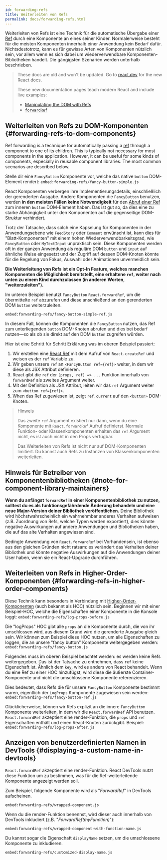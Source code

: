 ```yaml
---
id: forwarding-refs
title: Weiterleiten von Refs
permalink: docs/forwarding-refs.html
---
```

Weiterleiten von Refs ist eine Technik für die automatische Übergabe einer [Ref](/docs/refs-and-the-dom.html) durch eine Komponente an eines seiner Kinder. Normalerweise besteht für die meisten Komponenten innerhalb einer Anwendung kein Bedarf dafür. Nichtsdestotrotz, kann es für gewisse Arten von Komponenten nützlich sein, vor allem wenn es sich dabei um wiederverwendbare Komponenten-Bibliotheken handelt. Die gängigsten Szenarien werden unterhalb beschrieben.

<div class="scary">

> These docs are old and won't be updated. Go to [react.dev](https://react.dev/) for the new React docs.
> 
> These new documentation pages teach modern React and include live examples:
>
> - [Manipulating the DOM with Refs](https://react.dev/learn/manipulating-the-dom-with-refs)
> - [`forwardRef`](https://react.dev/reference/react/forwardRef)

</div>

## Weiterleiten von Refs zu DOM-Komponenten {#forwarding-refs-to-dom-components}

Ref forwarding is a technique for automatically passing a [ref](/docs/refs-and-the-dom.html) through a component to one of its children. This is typically not necessary for most components in the application. However, it can be useful for some kinds of components, especially in reusable component libraries. The most common scenarios are described below.

Stelle dir eine `FancyButton` Komponente vor, welche das native `button` DOM-Element rendert:
`embed:forwarding-refs/fancy-button-simple.js`

React Komponenten verbergen ihre Implementierungsdetails, einschließlich der gerenderten Ausgabe. Andere Komponenten die `FancyButton` benutzen, werden **in den meisten Fällen keine Notwendigkeit** für den [Abruf einer Ref](/docs/refs-and-the-dom.html) zum inneren `button` DOM-Element haben. Das ist gut so, da dies eine zu starke Abhängigkeit unter den Komponenten auf die gegenseitige DOM-Struktur verhindert.

Trotz der Tatsache, dass solch eine Kapselung für Komponenten in der Anwendungsebene wie `FeedStory` oder `Comment` erwünscht ist, kann dies für "Blatt-Komponenten" mit einem hohen Wiederverwendbarkeitsgrad, wie `FancyButton` oder `MyTextInput` unpraktisch sein. Diese Komponenten werden oft in der ganzen Anwendung als reguläre DOM `button` und `input` auf ähnliche Weise eingesetzt und der Zugriff auf dessen DOM-Knoten könnte für die Regelung von Fokus, Auswahl oder Animationen unvermeidlich sein.

**Die Weiterleitung von Refs ist ein Opt-In Feature, welches manchen Komponenten die Möglichkeit bereitstellt, eine erhaltene `ref`, weiter nach unten zu einem Kind durchzulassen (in anderen Worten, "weiterzuleiten").**

Im unteren Beispiel benutzt `FancyButton` `React.forwardRef`, um die übermittelte `ref` abzurufen und diese anschließend an den gerenderten DOM `button` weiterzuleiten.

`embed:forwarding-refs/fancy-button-simple-ref.js`

In diesem Fall, können die Komponenten die `FancyButton` nutzen, das Ref zum unterliegenden `button` DOM-Knoten abrufen und dies bei bedarf nutzen—so als ob sie direkt auf den DOM `button` zugreifen würden.

Hier ist eine Schritt für Schritt Erklärung was im oberen Beispiel passiert:

1. Wir erstellen eine [React Ref](/docs/refs-and-the-dom.html) mit dem Aufruf von `React.createRef` und weisen es der `ref` Variable zu.
1. Wir geben unsere `ref` an `<FancyButton ref={ref}>` weiter, in dem wir diese als JSX Attribut definieren.
1. React gibt die `ref` der `(props, ref) => ...` Funktion innerhalb von `forwardRef` als zweites Argument weiter.
1. Mit der Definition als JSX Attribut, leiten wir das `ref` Argument weiter zum `<button ref={ref}>`.
1. When das Ref zugewiesen ist, zeigt `ref.current` auf den `<button>` DOM-Knoten.

> Hinweis
>
> Das zweite `ref` Argument existiert nur dann, wenn du eine Komponente mit `React.forwardRef` Aufruf definierst. Normale Funktion- oder Klassenkomponenten erhalten das `ref` Argument nicht, es ist auch nicht in den Props verfügbar.
>
> Das Weiterleiten von Refs ist nicht nur auf DOM-Komponenten limitiert. Du kannst auch Refs zu Instanzen von Klassenkomponenten weiterleiten.

## Hinweis für Betreiber von Komponentenbibliotheken {#note-for-component-library-maintainers}

**Wenn du anfängst `forwardRef` in einer Komponentenbibliothek zu nutzen, solltest du es als funktionsgefährdende Änderung behandeln und eine neue Major-Version deiner Bibliothek veröffentlichen.** Deine Bibliothek wird höchstwahrscheinlich ein wahrnehmbar anderes Verhalten aufweisen (z.B. Zuordnung von Refs, welche Typen werden exportiert), dies könnte negative Auswirkungen auf andere Anwendungen und Bibliotheken haben, die auf das alte Verhalten angewiesen sind.

Bedingte Anwendung von `React.forwardRef` bei Vorhandensein, ist ebenso aus den gleichen Gründen nicht ratsam: es verändert das Verhalten deiner Bibliothek und könnte negative Auswirkungen auf die Anwendungen deiner User haben, wenn sie ein React-Upgrade durchführen.

## Weiterleiten von Refs in Higher-Order-Komponenten {#forwarding-refs-in-higher-order-components}

Diese Technik kann besonders in Verbindung mit [Higher-Order-Komponenten](/docs/higher-order-components.html) (auch bekannt als HOC) nützlich sein. Beginnen wir mit einer Beispiel-HOC, welche die Eigenschaften einer Komponente in die Konsole loggt:
`embed:forwarding-refs/log-props-before.js`

Die "logProps" HOC gibt alle `props` an die Komponente durch, die von ihr umschlossen wird, aus diesem Grund wird die gerenderte Ausgabe gleich sein. Wir können zum Beispiel diese HOC nutzen, um alle Eigenschaften zu loggen, die an unsere "fancy button" Komponente weitergegeben werden:
`embed:forwarding-refs/fancy-button.js`

Folgendes muss im oberen Beispiel beachtet werden: es werden keine Refs weitergegeben. Das ist der Tatsache zu entnehmen, dass `ref` keine Eigenschaft ist. Ähnlich dem `key`, wird es anders von React behandelt. Wenn du eine Ref zu einer HOC hinzufügst, wird diese die äußerste Container-Komponente und nicht die umschlossene Komponente referenzieren.

Dies bedeutet, dass Refs die für unsere `FancyButton` Komponente bestimmt waren, eigentlich der `LogProps` Komponente zugewiesen sein werden:
`embed:forwarding-refs/fancy-button-ref.js`

Glücklicherweise, können wir Refs explizit an die innere `FancyButton` Komponente weiterleiten, in dem wir die `React.forwardRef` API benutzen. `React.forwardRef` akzeptiert eine render-Funktion, die `props` und `ref` Eigenschaften enthält und einen React-Knoten zurückgibt. Beispiel:
`embed:forwarding-refs/log-props-after.js`

## Anzeigen von benutzerdefinierten Namen in DevTools {#displaying-a-custom-name-in-devtools}

`React.forwardRef` akzeptiert eine render-Funktion. React DevTools nutzt diese Funktion um zu bestimmen, was für die Ref-weiterleitende Komponente angezeigt werden soll.

Zum Beispiel, folgende Komponente wird als "*ForwardRef*" in DevTools aufscheinen.

`embed:forwarding-refs/wrapped-component.js`

Wenn du die render-Funktion benennst, wird dieser auch innerhalb von DevTools inkludiert (z.B. "*ForwardRef(myFunction)*"):

`embed:forwarding-refs/wrapped-component-with-function-name.js`

Du kannst sogar die Eigenschaft `displayName` setzen, um die umschlossene Komponente zu inkludieren.

`embed:forwarding-refs/customized-display-name.js`
